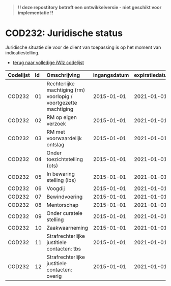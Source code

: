> **!! deze repostitory betreft een ontwikkelversie - niet geschikt voor implementatie !!**
# COD232: Juridische status	
Juridische situatie die voor de client van toepassing is op het moment van indicatiestelling.

* [terug naar volledige iWlz codelijst](../../iWlz-codelijsten.md)

|Codelijst|Id|Omschrijving|ingangsdatum|expiratiedatum|mutatiedatum|mutatie|
|:--|:--|:--|:--|:--|:--|:--|
|	COD232	|	01	|	Rechterlijke machtiging (rm) voorlopig / voortgezette machtiging	|	2015-01-01	|	2021-01-01	|	2020-06-01	|	vervallen	|
|	COD232	|	02	|	RM op eigen verzoek	|	2015-01-01	|	2021-01-01	|	2020-06-01	|	vervallen	|
|	COD232	|	03	|	RM met voorwaardelijk ontslag	|	2015-01-01	|	2021-01-01	|	2020-06-01	|	vervallen	|
|	COD232	|	04	|	Onder toezichtstelling (ots)	|	2015-01-01	|	2021-01-01	|	2020-06-01	|	vervallen	|
|	COD232	|	05	|	In bewaring stelling (ibs)	|	2015-01-01	|	2021-01-01	|	2020-06-01	|	vervallen	|
|	COD232	|	06	|	Voogdij	|	2015-01-01	|	2021-01-01	|	2020-06-01	|	vervallen	|
|	COD232	|	07	|	Bewindvoering	|	2015-01-01	|	2021-01-01	|	2020-06-01	|	vervallen	|
|	COD232	|	08	|	Mentorschap	|	2015-01-01	|	2021-01-01	|	2020-06-01	|	vervallen	|
|	COD232	|	09	|	Onder curatele stelling	|	2015-01-01	|	2021-01-01	|	2020-06-01	|	vervallen	|
|	COD232	|	10	|	Zaakwaarneming	|	2015-01-01	|	2021-01-01	|	2020-06-01	|	vervallen	|
|	COD232	|	11	|	Strafrechterlijke justitiele contacten: tbs	|	2015-01-01	|	2021-01-01	|	2020-06-01	|	vervallen	|
|	COD232	|	12	|	Strafrechterlijke justitiele contacten: overig	|	2015-01-01	|	2021-01-01	|	2020-06-01	|	vervallen	|
